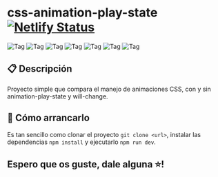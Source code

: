 # css-animation-play-state [![Netlify Status](https://api.netlify.com/api/v1/badges/03f6841d-76e5-475b-b0bd-80e09d78ee63/deploy-status)](https://app.netlify.com/sites/thriving-flan-3f82f9/deploys)

![Tag](https://img.shields.io/badge/CSS3-f79400?style=flat-square)
![Tag](https://img.shields.io/badge/Animations-1b1b1b?style=flat-square)
![Tag](https://img.shields.io/badge/npm%208.1.2-c53635?style=flat-square)
![Tag](https://img.shields.io/badge/Prettier-c693c6?style=flat-square)
![Tag](https://img.shields.io/badge/React%2018-61d9fb?style=flat-square)
![Tag](https://img.shields.io/badge/Vitejs-646cff?style=flat-square)
![Tag](https://img.shields.io/badge/Website-fbbf47?style=flat-square)

## 📋 Descripción

Proyecto simple que compara el manejo de animaciones CSS, con y sin animation-play-state y will-change.

## 🔨 Cómo arrancarlo

Es tan sencillo como clonar el proyecto `git clone <url>`, instalar las dependencias `npm install` y ejecutarlo `npm run dev`.

## Espero que os guste, dale alguna ⭐!
